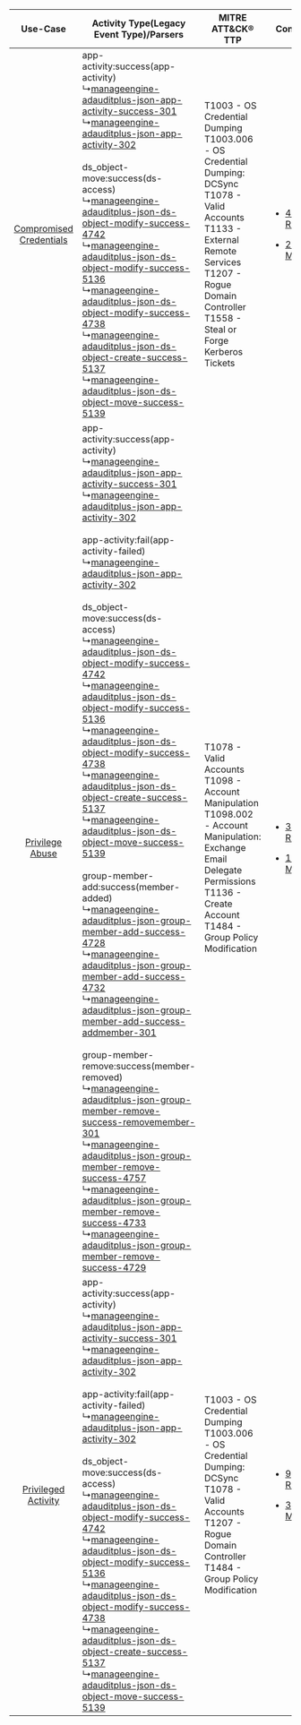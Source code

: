 |    Use-Case    | Activity Type(Legacy Event Type)/Parsers    | MITRE ATT&CK® TTP    | Content    |
|:----:| ---- | ---- | ---- |
| [Compromised Credentials](../../../UseCases/uc_compromised_credentials.md) |  app-activity:success(app-activity)<br> ↳[manageengine-adauditplus-json-app-activity-success-301](Ps/pC_manageengineadauditplusjsonappactivitysuccess301.md)<br> ↳[manageengine-adauditplus-json-app-activity-302](Ps/pC_manageengineadauditplusjsonappactivity302.md)<br><br> ds_object-move:success(ds-access)<br> ↳[manageengine-adauditplus-json-ds-object-modify-success-4742](Ps/pC_manageengineadauditplusjsondsobjectmodifysuccess4742.md)<br> ↳[manageengine-adauditplus-json-ds-object-modify-success-5136](Ps/pC_manageengineadauditplusjsondsobjectmodifysuccess5136.md)<br> ↳[manageengine-adauditplus-json-ds-object-modify-success-4738](Ps/pC_manageengineadauditplusjsondsobjectmodifysuccess4738.md)<br> ↳[manageengine-adauditplus-json-ds-object-create-success-5137](Ps/pC_manageengineadauditplusjsondsobjectcreatesuccess5137.md)<br> ↳[manageengine-adauditplus-json-ds-object-move-success-5139](Ps/pC_manageengineadauditplusjsondsobjectmovesuccess5139.md)<br>    | T1003 - OS Credential Dumping<br>T1003.006 - OS Credential Dumping: DCSync<br>T1078 - Valid Accounts<br>T1133 - External Remote Services<br>T1207 - Rogue Domain Controller<br>T1558 - Steal or Forge Kerberos Tickets<br> | [<ul><li>46 Rules</li></ul><ul><li>25 Models</li></ul>](RM/r_m_manageengine_adauditplus_Compromised_Credentials.md) |
|         [Privilege Abuse](../../../UseCases/uc_privilege_abuse.md)         |  app-activity:success(app-activity)<br> ↳[manageengine-adauditplus-json-app-activity-success-301](Ps/pC_manageengineadauditplusjsonappactivitysuccess301.md)<br> ↳[manageengine-adauditplus-json-app-activity-302](Ps/pC_manageengineadauditplusjsonappactivity302.md)<br><br> app-activity:fail(app-activity-failed)<br> ↳[manageengine-adauditplus-json-app-activity-302](Ps/pC_manageengineadauditplusjsonappactivity302.md)<br><br> ds_object-move:success(ds-access)<br> ↳[manageengine-adauditplus-json-ds-object-modify-success-4742](Ps/pC_manageengineadauditplusjsondsobjectmodifysuccess4742.md)<br> ↳[manageengine-adauditplus-json-ds-object-modify-success-5136](Ps/pC_manageengineadauditplusjsondsobjectmodifysuccess5136.md)<br> ↳[manageengine-adauditplus-json-ds-object-modify-success-4738](Ps/pC_manageengineadauditplusjsondsobjectmodifysuccess4738.md)<br> ↳[manageengine-adauditplus-json-ds-object-create-success-5137](Ps/pC_manageengineadauditplusjsondsobjectcreatesuccess5137.md)<br> ↳[manageengine-adauditplus-json-ds-object-move-success-5139](Ps/pC_manageengineadauditplusjsondsobjectmovesuccess5139.md)<br><br> group-member-add:success(member-added)<br> ↳[manageengine-adauditplus-json-group-member-add-success-4728](Ps/pC_manageengineadauditplusjsongroupmemberaddsuccess4728.md)<br> ↳[manageengine-adauditplus-json-group-member-add-success-4732](Ps/pC_manageengineadauditplusjsongroupmemberaddsuccess4732.md)<br> ↳[manageengine-adauditplus-json-group-member-add-success-addmember-301](Ps/pC_manageengineadauditplusjsongroupmemberaddsuccessaddmember301.md)<br><br> group-member-remove:success(member-removed)<br> ↳[manageengine-adauditplus-json-group-member-remove-success-removemember-301](Ps/pC_manageengineadauditplusjsongroupmemberremovesuccessremovemember301.md)<br> ↳[manageengine-adauditplus-json-group-member-remove-success-4757](Ps/pC_manageengineadauditplusjsongroupmemberremovesuccess4757.md)<br> ↳[manageengine-adauditplus-json-group-member-remove-success-4733](Ps/pC_manageengineadauditplusjsongroupmemberremovesuccess4733.md)<br> ↳[manageengine-adauditplus-json-group-member-remove-success-4729](Ps/pC_manageengineadauditplusjsongroupmemberremovesuccess4729.md)<br> | T1078 - Valid Accounts<br>T1098 - Account Manipulation<br>T1098.002 - Account Manipulation: Exchange Email Delegate Permissions<br>T1136 - Create Account<br>T1484 - Group Policy Modification<br>    | [<ul><li>32 Rules</li></ul><ul><li>16 Models</li></ul>](RM/r_m_manageengine_adauditplus_Privilege_Abuse.md)         |
|     [Privileged Activity](../../../UseCases/uc_privileged_activity.md)     |  app-activity:success(app-activity)<br> ↳[manageengine-adauditplus-json-app-activity-success-301](Ps/pC_manageengineadauditplusjsonappactivitysuccess301.md)<br> ↳[manageengine-adauditplus-json-app-activity-302](Ps/pC_manageengineadauditplusjsonappactivity302.md)<br><br> app-activity:fail(app-activity-failed)<br> ↳[manageengine-adauditplus-json-app-activity-302](Ps/pC_manageengineadauditplusjsonappactivity302.md)<br><br> ds_object-move:success(ds-access)<br> ↳[manageengine-adauditplus-json-ds-object-modify-success-4742](Ps/pC_manageengineadauditplusjsondsobjectmodifysuccess4742.md)<br> ↳[manageengine-adauditplus-json-ds-object-modify-success-5136](Ps/pC_manageengineadauditplusjsondsobjectmodifysuccess5136.md)<br> ↳[manageengine-adauditplus-json-ds-object-modify-success-4738](Ps/pC_manageengineadauditplusjsondsobjectmodifysuccess4738.md)<br> ↳[manageengine-adauditplus-json-ds-object-create-success-5137](Ps/pC_manageengineadauditplusjsondsobjectcreatesuccess5137.md)<br> ↳[manageengine-adauditplus-json-ds-object-move-success-5139](Ps/pC_manageengineadauditplusjsondsobjectmovesuccess5139.md)<br>    | T1003 - OS Credential Dumping<br>T1003.006 - OS Credential Dumping: DCSync<br>T1078 - Valid Accounts<br>T1207 - Rogue Domain Controller<br>T1484 - Group Policy Modification<br>    | [<ul><li>9 Rules</li></ul><ul><li>3 Models</li></ul>](RM/r_m_manageengine_adauditplus_Privileged_Activity.md)       |